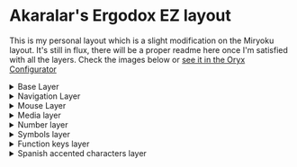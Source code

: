 # Akaralar's Ergodox EZ layout

This is my personal layout which is a slight modification on the Miryoku 
layout. It's still in flux, there will be a proper readme here once I'm
satisfied with all the layers. Check the images below or [see it in the Oryx Configurator](https://configure.zsa.io/ergodox-ez/layouts/yBAgx/latest/0)  

<details><summary>Base Layer</summary>

<img src="https://i.imgur.com/mtnrKAw.png">

</details>

<details><summary>Navigation Layer</summary>

<img src="https://i.imgur.com/QqxEhz9.png">

</details>

<details><summary>Mouse Layer</summary>

<img src="https://i.imgur.com/3LxoahC.png">

</details>

<details><summary>Media layer</summary>

<img src="https://i.imgur.com/ub6DIK0.png">

</details>

<details><summary>Number layer</summary>

<img src="https://i.imgur.com/oUsm4iM.png">

</details>

<details><summary>Symbols layer</summary>

<img src="https://i.imgur.com/wNxefYy.png">

</details>

<details><summary>Function keys layer</summary>

<img src="https://i.imgur.com/odMhX9V.png">

</details>

<details><summary>Spanish accented characters layer</summary>

<img src="https://i.imgur.com/j3ZIMLZ.png" height="600">

</details>
